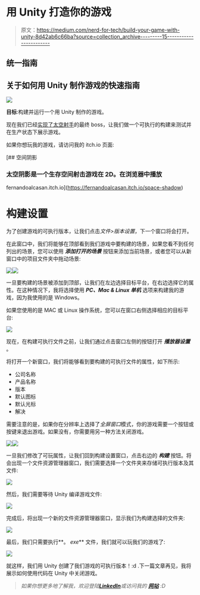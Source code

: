 # 用 Unity 打造你的游戏

> 原文：<https://medium.com/nerd-for-tech/build-your-game-with-unity-8d42ab6c66ba?source=collection_archive---------15----------------------->

## 统一指南

## 关于如何用 Unity 制作游戏的快速指南

![](img/1640ef70e749d00092edc5999a1cae0f.png)

**目标**:构建并运行一个用 Unity 制作的游戏。

现在我们已经[实现了太空射手](/nerd-for-tech/implementing-space-shooter-game-features-final-boss-a03390c9b327)的最终 boss，让我们做一个可执行的构建来测试并在生产状态下展示游戏。

如果你想玩我的游戏，请访问我的 itch.io 页面:

[](https://fernandoalcasan.itch.io/space-shadow) [## 空间阴影

### 太空阴影是一个生存空间射击游戏在 2D。在浏览器中播放

fernandoalcasan.itch.io](https://fernandoalcasan.itch.io/space-shadow) 

# 构建设置

为了创建游戏的可执行版本，让我们点击*文件>版本设置*，下一个窗口将会打开。

在此窗口中，我们将能够在顶部看到我们游戏中要构建的场景，如果您看不到任何列出的场景，您可以使用 ***添加打开的场景*** 按钮来添加当前场景，或者您可以从新窗口中的项目文件夹中拖动场景:

![](img/6ff653057038f1c5d30e6c2da8a8721e.png)![](img/23dd0dbf3e88af2879d45dbb3beb55e0.png)

一旦要构建的场景被添加到顶部，让我们在左边选择目标平台，在右边选择它的属性。在这种情况下，我将选择使用 ***PC、Mac & Linux 单机*** 选项来构建我的游戏，因为我使用的是 Windows。

如果您使用的是 MAC 或 Linux 操作系统，您可以在窗口右侧选择相应的目标平台:

![](img/eb134fe1a51731b4853bdb1790fb0b0e.png)

现在，在构建可执行文件之前，让我们通过点击窗口左侧的按钮打开 ***播放器设置*** 。

将打开一个新窗口，我们将能够看到要构建的可执行文件的属性，如下所示:

*   公司名称
*   产品名称
*   版本
*   默认图标
*   默认光标
*   解决

需要注意的是，如果你在分辨率上选择了*全屏窗口*模式，你的游戏需要一个按钮或按键来退出游戏。如果没有，你需要用另一种方法关闭游戏。

![](img/1469ba23048332b52f834bd450fe7db8.png)![](img/cfa92a03dce6bf7d4918b628f662d19f.png)

一旦我们修改了可玩属性，让我们回到构建设置窗口，点击右边的 ***构建*** 按钮。将会出现一个文件资源管理器窗口，我们需要选择一个文件夹来存储可执行版本及其文件:

![](img/039e0ec034c1c553472cd6882691d699.png)

然后，我们需要等待 Unity 编译游戏文件:

![](img/45af48a97a559cf11c767e2051ef2c99.png)

完成后，将出现一个新的文件资源管理器窗口，显示我们为构建选择的文件夹:

![](img/51bb8ed5430e33c9350716a4360b660a.png)

最后，我们只需要执行**。 *exe*** 文件，我们就可以玩我们的游戏了:

![](img/21f914c1f4aa3bc1fe1c859395be0876.png)

就这样，我们用 Unity 创建了我们游戏的可执行版本！:d .下一篇文章再见，我将展示如何使用代码在 Unity 中关闭游戏。

> *如果你想更多地了解我，欢迎登陆*[***LinkedIn***](https://www.linkedin.com/in/fas444/)**或访问我的* [***网站***](http://fernandoalcasan.com/) *:D**